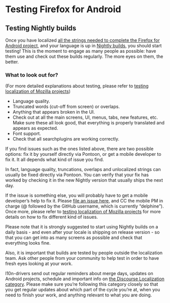 # Testing Firefox for Android

## Testing Nightly builds

Once you have localized [all the strings needed to complete the Firefox for Android project](how_to_localize.md), and your language is up in [Nightly builds](https://play.google.com/store/apps/details?id=org.mozilla.fenix), you should start testing! This is the moment to engage as many people as possible: have them use and check out these builds regularly. The more eyes on them, the better.

### What to look out for?

(For more detailed explanations about testing, please refer to [testing localization of Mozilla projects](../l10n_testing.md))

* Language quality.
* Truncated words (cut-off from screen) or overlaps.
* Anything that appears broken in the UI.
* Check out at all the main screens, UI, menus, tabs, new features, etc. Make sure these all look good, that everything is properly translated and appears as expected.
* Font support.
* Check that all searchplugins are working correctly.

If you find issues such as the ones listed above, there are two possible options: fix it by yourself directly via Pontoon, or get a mobile developer to fix it. It all depends what kind of issue you find.

In fact, language quality, truncations, overlaps and unlocalized strings can usually be fixed directly via Pontoon. You can verify that your fix has worked by checking it in the new Nightly version that usually ships the next day.

If the issue is something else, you will probably have to get a mobile developer’s help to fix it. Please [file an issue here](https://github.com/mozilla-mobile/fenix/issues/new/choose), and CC the mobile PM in charge (@ followed by the GitHub username, which is currently “delphine”).
Once more, please refer to [testing localization of Mozilla projects](../l10n_testing.md) for more details on how to fix different kind of issues.

Please note that it is strongly suggested to start using Nightly builds on a daily basis - and even after your locale is shipping on release version - so that you can get into as many screens as possible and check that everything looks fine.

Also, it is important that builds are tested by people outside the localization team. Ask other people from your community to help test in order to have fresh eyes looking at your work.

l10n-drivers send out regular reminders about merge days, updates on Android projects, schedule and important info on [the Discourse Localization category](https://discourse.mozilla.org/c/l10n/). Please make sure you’re following this category closely so that you get regular updates about which part of the cycle you’re at, when you need to finish your work, and anything relevant to what you are doing.
